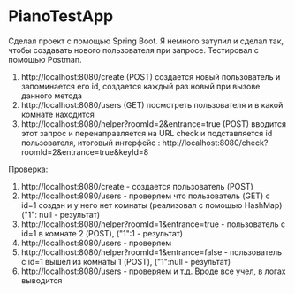 # PianoTestApp
Сделал проект с помощью Spring Boot.
Я немного затупил и сделал так, чтобы создавать нового пользователя при запросе.
Тестировал с помощью Postman.
1) http://localhost:8080/create  (POST) создается новый пользователь и запоминается его id, создается каждый раз новый при вызове данного метода
2) http://localhost:8080/users   (GET) посмотреть пользователя и в какой комнате находится
3) http://localhost:8080/helper?roomId=2&entrance=true   (POST) вводится этот запрос и перенаправляется на URL check и подставляется id пользователя, итоговый интерфейс :
http://localhost:8080/check?roomId=2&entrance=true&keyId=8 

Проверка:
1) http://localhost:8080/create - создается пользователь (POST)
2) http://localhost:8080/users  - проверяем что пользователь (GET) с id=1 создан и у него нет комнаты (реализовал с помощью HashMap) ("1": null - результат)
3) http://localhost:8080/helper?roomId=1&entrance=true  -  пользователь с id=1 в комнате 2  (POST),  ("1":1  -  результат)
4) http://localhost:8080/users  - проверяем
5) http://localhost:8080/helper?roomId=1&entrance=false  - пользователь с id=1 вышел из комнаты 1  (POST),  ("1":null  -  результат)
6) http://localhost:8080/users  - проверяем и т.д.
Вроде все учел, в логах выводится
